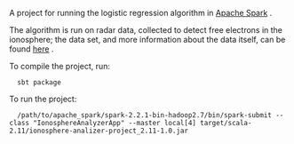 A project for running the logistic regression algorithm in [Apache Spark](https://spark.apache.org/) .

The algorithm is run on radar data, collected to detect free electrons in the ionosphere; the data set, and more information about the data itself,
can be found [here](http://archive.ics.uci.edu/ml/datasets/Ionosphere) .

To compile the project, run:
```shell
  sbt package
```

To run the project:
```shell
  /path/to/apache_spark/spark-2.2.1-bin-hadoop2.7/bin/spark-submit --class "IonosphereAnalyzerApp" --master local[4] target/scala-2.11/ionosphere-analizer-project_2.11-1.0.jar
```